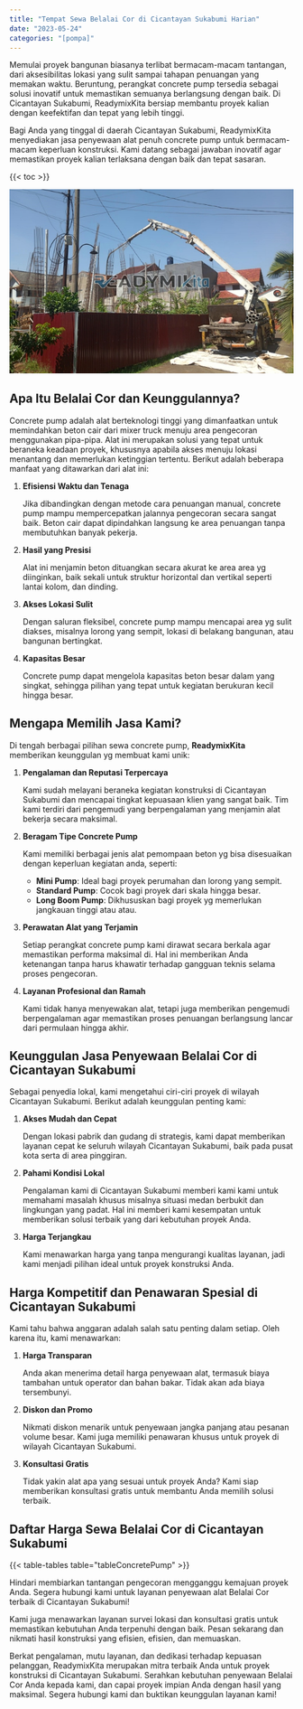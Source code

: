 ```yaml
---
title: "Tempat Sewa Belalai Cor di Cicantayan Sukabumi Harian"
date: "2023-05-24"
categories: "[pompa]"
---
```


Memulai proyek bangunan biasanya terlibat bermacam-macam tantangan, dari aksesibilitas lokasi yang sulit sampai tahapan penuangan yang memakan waktu. Beruntung, perangkat concrete pump tersedia sebagai solusi inovatif untuk memastikan semuanya berlangsung dengan baik. Di Cicantayan Sukabumi, ReadymixKita bersiap membantu proyek kalian dengan keefektifan dan tepat yang lebih tinggi.

Bagi Anda yang tinggal di daerah Cicantayan Sukabumi, ReadymixKita menyediakan jasa penyewaan alat penuh concrete pump untuk bermacam-macam keperluan konstruksi. Kami datang sebagai jawaban inovatif agar memastikan proyek kalian terlaksana dengan baik dan tepat sasaran.

{{< toc >}}

![Tempat Sewa Belalai Cor di Cicantayan Sukabumi Harian](/images/pompa/sewa-pompa-24.jpg)

## Apa Itu Belalai Cor dan Keunggulannya?

Concrete pump adalah alat berteknologi tinggi yang dimanfaatkan untuk memindahkan beton cair dari mixer truck menuju area pengecoran menggunakan pipa-pipa. Alat ini merupakan solusi yang tepat untuk beraneka keadaan proyek, khususnya apabila akses menuju lokasi menantang dan memerlukan ketinggian tertentu. Berikut adalah beberapa manfaat yang ditawarkan dari alat ini:

1. **Efisiensi Waktu dan Tenaga**

   Jika dibandingkan dengan metode cara penuangan manual, concrete pump mampu mempercepatkan jalannya pengecoran secara sangat baik. Beton cair dapat dipindahkan langsung ke area penuangan tanpa membutuhkan banyak pekerja.

2. **Hasil yang Presisi**

   Alat ini menjamin beton dituangkan secara akurat ke area area yg diinginkan, baik sekali untuk struktur horizontal dan vertikal seperti lantai kolom, dan dinding.

3. **Akses Lokasi Sulit**

   Dengan saluran fleksibel, concrete pump mampu mencapai area yg sulit diakses, misalnya lorong yang sempit, lokasi di belakang bangunan, atau bangunan bertingkat.

4. **Kapasitas Besar**

   Concrete pump dapat mengelola kapasitas beton besar dalam yang singkat, sehingga pilihan yang tepat untuk kegiatan berukuran kecil hingga besar.

## Mengapa Memilih Jasa Kami?

Di tengah berbagai pilihan sewa concrete pump, **ReadymixKita** memberikan keunggulan yg membuat kami unik:

1. **Pengalaman dan Reputasi Terpercaya**

   Kami sudah melayani beraneka kegiatan konstruksi di Cicantayan Sukabumi dan mencapai tingkat kepuasaan klien yang sangat baik. Tim kami terdiri dari pengemudi yang berpengalaman yang menjamin alat bekerja secara maksimal.

2. **Beragam Tipe Concrete Pump**

   Kami memiliki berbagai jenis alat pemompaan beton yg bisa disesuaikan dengan keperluan kegiatan anda, seperti:
   - **Mini Pump**: Ideal bagi proyek perumahan dan lorong yang sempit.
   - **Standard Pump**: Cocok bagi proyek dari skala hingga besar.
   - **Long Boom Pump**: Dikhususkan bagi proyek yg memerlukan jangkauan tinggi atau atau.

3. **Perawatan Alat yang Terjamin**

   Setiap perangkat concrete pump kami dirawat secara berkala agar memastikan performa maksimal di. Hal ini memberikan Anda ketenangan tanpa harus khawatir terhadap gangguan teknis selama proses pengecoran.

4. **Layanan Profesional dan Ramah**

   Kami tidak hanya menyewakan alat, tetapi juga memberikan pengemudi berpengalaman agar memastikan proses penuangan berlangsung lancar dari permulaan hingga akhir.

## Keunggulan Jasa Penyewaan Belalai Cor di Cicantayan Sukabumi

Sebagai penyedia lokal, kami mengetahui ciri-ciri proyek di wilayah Cicantayan Sukabumi. Berikut adalah keunggulan penting kami:

1. **Akses Mudah dan Cepat**

   Dengan lokasi pabrik dan gudang di strategis, kami dapat memberikan layanan cepat ke seluruh wilayah Cicantayan Sukabumi, baik pada pusat kota serta di area pinggiran.

2. **Pahami Kondisi Lokal**

   Pengalaman kami di Cicantayan Sukabumi memberi kami kami untuk memahami masalah khusus misalnya situasi medan berbukit dan lingkungan yang padat. Hal ini memberi kami kesempatan untuk memberikan solusi terbaik yang dari kebutuhan proyek Anda.

3. **Harga Terjangkau**

   Kami menawarkan harga yang tanpa mengurangi kualitas layanan, jadi kami menjadi pilihan ideal untuk proyek konstruksi Anda.

## Harga Kompetitif dan Penawaran Spesial di Cicantayan Sukabumi

Kami tahu bahwa anggaran adalah salah satu penting dalam setiap. Oleh karena itu, kami menawarkan:

1. **Harga Transparan**

   Anda akan menerima detail harga penyewaan alat, termasuk biaya tambahan untuk operator dan bahan bakar. Tidak akan ada biaya tersembunyi.

2. **Diskon dan Promo**

   Nikmati diskon menarik untuk penyewaan jangka panjang atau pesanan volume besar. Kami juga memiliki penawaran khusus untuk proyek di wilayah Cicantayan Sukabumi.

3. **Konsultasi Gratis**

   Tidak yakin alat apa yang sesuai untuk proyek Anda? Kami siap memberikan konsultasi gratis untuk membantu Anda memilih solusi terbaik.

## Daftar Harga Sewa Belalai Cor di Cicantayan Sukabumi

{{< table-tables table="tableConcretePump" >}}

Hindari membiarkan tantangan pengecoran mengganggu kemajuan proyek Anda. Segera hubungi kami untuk layanan penyewaan alat Belalai Cor terbaik di Cicantayan Sukabumi!

Kami juga menawarkan layanan survei lokasi dan konsultasi gratis untuk memastikan kebutuhan Anda terpenuhi dengan baik. Pesan sekarang dan nikmati hasil konstruksi yang efisien, efisien, dan memuaskan.

Berkat pengalaman, mutu layanan, dan dedikasi terhadap kepuasan pelanggan, ReadymixKita merupakan mitra terbaik Anda untuk proyek konstruksi di Cicantayan Sukabumi. Serahkan kebutuhan penyewaan Belalai Cor Anda kepada kami, dan capai proyek impian Anda dengan hasil yang maksimal. Segera hubungi kami dan buktikan keunggulan layanan kami!